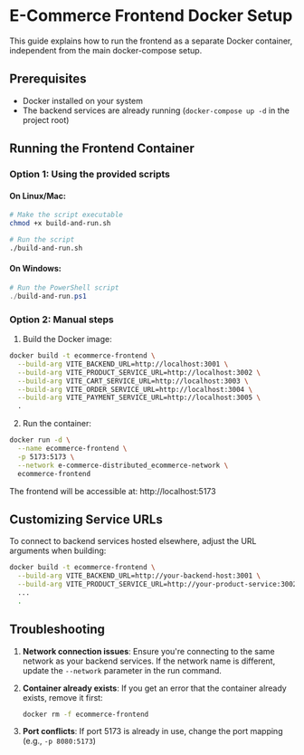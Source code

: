 # E-Commerce Frontend Docker Setup

This guide explains how to run the frontend as a separate Docker container, independent from the main docker-compose setup.

## Prerequisites

- Docker installed on your system
- The backend services are already running (`docker-compose up -d` in the project root)

## Running the Frontend Container

### Option 1: Using the provided scripts

#### On Linux/Mac:

```bash
# Make the script executable
chmod +x build-and-run.sh

# Run the script
./build-and-run.sh
```

#### On Windows:

```powershell
# Run the PowerShell script
./build-and-run.ps1
```

### Option 2: Manual steps

1. Build the Docker image:

```bash
docker build -t ecommerce-frontend \
  --build-arg VITE_BACKEND_URL=http://localhost:3001 \
  --build-arg VITE_PRODUCT_SERVICE_URL=http://localhost:3002 \
  --build-arg VITE_CART_SERVICE_URL=http://localhost:3003 \
  --build-arg VITE_ORDER_SERVICE_URL=http://localhost:3004 \
  --build-arg VITE_PAYMENT_SERVICE_URL=http://localhost:3005 \
  .
```

2. Run the container:

```bash
docker run -d \
  --name ecommerce-frontend \
  -p 5173:5173 \
  --network e-commerce-distributed_ecommerce-network \
  ecommerce-frontend
```

The frontend will be accessible at: http://localhost:5173

## Customizing Service URLs

To connect to backend services hosted elsewhere, adjust the URL arguments when building:

```bash
docker build -t ecommerce-frontend \
  --build-arg VITE_BACKEND_URL=http://your-backend-host:3001 \
  --build-arg VITE_PRODUCT_SERVICE_URL=http://your-product-service:3002 \
  ...
  .
```

## Troubleshooting

1. **Network connection issues**: Ensure you're connecting to the same network as your backend services. If the network name is different, update the `--network` parameter in the run command.

2. **Container already exists**: If you get an error that the container already exists, remove it first:
   ```bash
   docker rm -f ecommerce-frontend
   ```

3. **Port conflicts**: If port 5173 is already in use, change the port mapping (e.g., `-p 8080:5173`) 